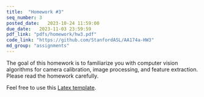 ```yaml
---
title:  "Homework #3"
seq_number: 3
posted_date:   2023-10-24 11:59:00
due_date:   2023-11-03 23:59:59
pdf_link: "pdfs/homework/hw3.pdf"
code_link: "https://github.com/StanfordASL/AA174a-HW3"
md_group: "assignments"
---
```


The goal of this homework is to familiarize you with computer vision algorithms for camera calibration, image processing, and feature extraction. Please read the homework carefully.

Feel free to use this [Latex template](pdfs/homework/hw.tex).
